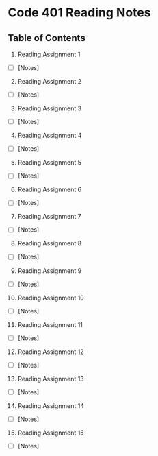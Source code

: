 # Code 401 Reading Notes

## Table of Contents

1. Reading Assignment 1
- [ ] [Notes]
2. Reading Assignment 2
- [ ] [Notes]
3. Reading Assignment 3 
- [ ] [Notes]
4. Reading Assignment 4
- [ ] [Notes]
5. Reading Assignment 5
- [ ] [Notes]
6. Reading Assignment 6
- [ ] [Notes]
7. Reading Assignment 7
- [ ] [Notes]
8. Reading Assignment 8
- [ ] [Notes]
9. Reading Assignment 9
- [ ] [Notes]
10. Reading Assignment 10
- [ ] [Notes]
11. Reading Assignment 11 
- [ ] [Notes]
12. Reading Assignment 12
- [ ] [Notes]
13. Reading Assignment 13
- [ ] [Notes]
14. Reading Assignment 14
- [ ] [Notes]
15. Reading Assignment 15
- [ ] [Notes]
